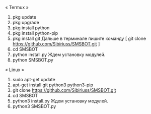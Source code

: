 « Termux »
1) pkg update
2) pkg upgrade
3) pkg install python
4) pkg install python-pip
5) pkg install git
Дальше в терминале пишите команду [ git clone https://github.com/Sibiriuss/SMSBOT.git ]
6) cd SMSBOT
7) python install.py
Ждем установку модулей.
9) python SMSBOT.py

« Linux »
1) sudo apt-get update
2) apt-get install git python3 python3-pip
3) git clone https://github.com/Sibiriuss/SMSBOT.git
4) cd SMSBOT
5) python3 install.py
Ждем установку модулей.
6) python3 SMSBOT.py

